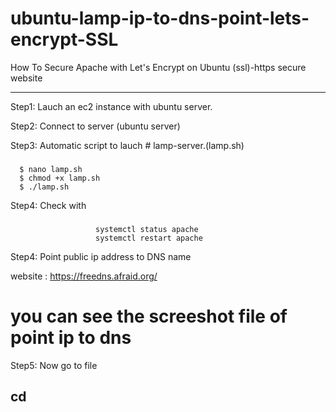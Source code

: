 # ubuntu-lamp-ip-to-dns-point-lets-encrypt-SSL

How To Secure Apache with Let's Encrypt on Ubuntu (ssl)-https secure website

-------------------------------------------------------------------------------------------------------------

Step1: Lauch an ec2 instance with ubuntu server.

Step2: Connect to server (ubuntu server)

Step3: Automatic script to lauch # lamp-server.(lamp.sh)

  ###

      $ nano lamp.sh
      $ chmod +x lamp.sh
      $ ./lamp.sh

Step4: Check with 

###

                       systemctl status apache
                       systemctl restart apache 

Step4: Point public ip address to DNS name 

website : https://freedns.afraid.org/ 

# you can see the screeshot file of point ip to dns 

Step5: Now go to file 

 ## cd
  
